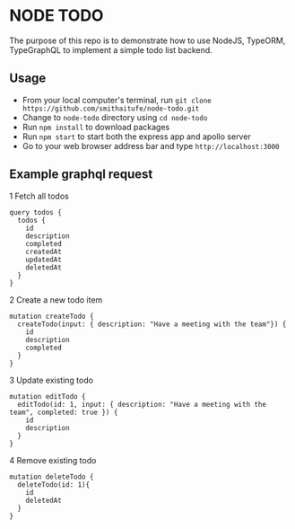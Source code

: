 # NODE TODO

The purpose of this repo is to demonstrate how to use NodeJS, TypeORM, TypeGraphQL to implement a simple todo list backend.

## Usage

* From your local computer's terminal, run `git clone https://github.com/smithaitufe/node-todo.git`
* Change to `node-todo` directory using `cd node-todo`
* Run `npm install` to download packages
* Run `npm start` to start both the express app and apollo server
* Go to your web browser address bar and type `http://localhost:3000`

## Example graphql request
1   Fetch all todos
```
query todos {
  todos {
    id
    description
    completed
    createdAt
    updatedAt
    deletedAt
  }
}
```
2   Create a new todo item
```
mutation createTodo {
  createTodo(input: { description: "Have a meeting with the team"}) {
    id
    description
    completed
  }
}
```

3   Update existing todo
```
mutation editTodo {
  editTodo(id: 1, input: { description: "Have a meeting with the team", completed: true }) {
    id
    description
  }
}
```

4   Remove existing todo
```
mutation deleteTodo {
  deleteTodo(id: 1){
    id
    deletedAt
  }
}
```
